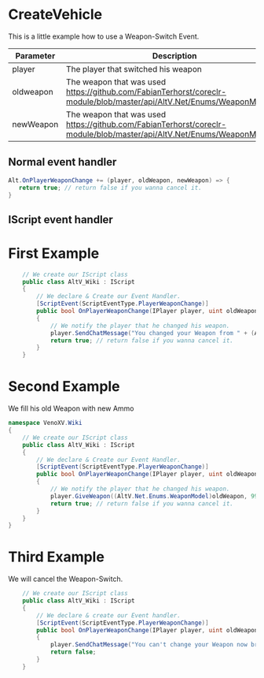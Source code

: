 # CreateVehicle
This is a little example how to use a Weapon-Switch Event.

| Parameter | Description  |
|-----------|--------------|
| player    | The player that switched his weapon |
| oldweapon | The weapon that was used https://github.com/FabianTerhorst/coreclr-module/blob/master/api/AltV.Net/Enums/WeaponModel.cs |
| newWeapon | The weapon that was used https://github.com/FabianTerhorst/coreclr-module/blob/master/api/AltV.Net/Enums/WeaponModel.cs |

## Normal event handler

```csharp
Alt.OnPlayerWeaponChange += (player, oldWeapon, newWeapon) => {
   return true; // return false if you wanna cancel it.
}
```

## IScript event handler
# First Example
```csharp
    // We create our IScript class
    public class AltV_Wiki : IScript
    {
        // We declare & Create our Event Handler. 
        [ScriptEvent(ScriptEventType.PlayerWeaponChange)]
        public bool OnPlayerWeaponChange(IPlayer player, uint oldWeapon, uint newWeapon)
        {
            // We notify the player that he changed his weapon.
            player.SendChatMessage("You changed your Weapon from " + (AltV.Net.Enums.WeaponModel)oldWeapon + " to " + (AltV.Net.Enums.WeaponModel)newWeapon);
            return true; // return false if you wanna cancel it.
        }
    }
```


# Second Example
We fill his old Weapon with new Ammo
```csharp
namespace VenoXV.Wiki
{
    // We create our IScript class 
    public class AltV_Wiki : IScript
    {
        // We declare & Create our Event Handler. 
        [ScriptEvent(ScriptEventType.PlayerWeaponChange)]
        public bool OnPlayerWeaponChange(IPlayer player, uint oldWeapon, uint newWeapon)
        {
            // We notify the player that he changed his weapon.
            player.GiveWeapon((AltV.Net.Enums.WeaponModel)oldWeapon, 999, false);
            return true; // return false if you wanna cancel it.
        }
    }
}
```


# Third Example
We will cancel the Weapon-Switch. 
```csharp
    // We create our IScript class 
    public class AltV_Wiki : IScript
    {
        // We declare & create our Event handler. 
        [ScriptEvent(ScriptEventType.PlayerWeaponChange)]
        public bool OnPlayerWeaponChange(IPlayer player, uint oldWeapon, uint newWeapon)
        {
            player.SendChatMessage("You can't change your Weapon now bro...");
            return false;
        }
    }
```
